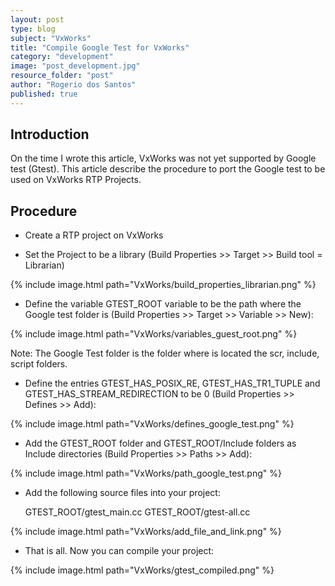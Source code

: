 ```yaml
---
layout: post
type: blog
subject: "VxWorks"
title: "Compile Google Test for VxWorks"
category: "development"
image: "post_development.jpg"
resource_folder: "post"
author: "Rogerio dos Santos"
published: true
---
```


Introduction
---

On the time I wrote this article, VxWorks was not yet supported by Google test (Gtest). This article describe the procedure to port the Google test to be used on VxWorks RTP Projects.

Procedure
---

- Create a RTP project on VxWorks

- Set the Project to be a library (Build Properties >> Target >> Build tool = Librarian)

{% include image.html path="VxWorks/build_properties_librarian.png" %}

- Define the variable GTEST_ROOT variable to be the path where the Google test folder is (Build Properties >> Target >> Variable >> New):

{% include image.html path="VxWorks/variables_guest_root.png" %}

Note: The Google Test folder is the folder where is located the scr, include, script folders.

- Define the entries GTEST_HAS_POSIX_RE, GTEST_HAS_TR1_TUPLE and GTEST_HAS_STREAM_REDIRECTION to be 0 (Build Properties >> Defines >> Add):

{% include image.html path="VxWorks/defines_google_test.png" %}

- Add the GTEST_ROOT folder and GTEST_ROOT/Include folders as Include directories (Build Properties >> Paths >> Add):

{% include image.html path="VxWorks/path_google_test.png" %}

- Add the following source files into your project:

     GTEST_ROOT/gtest_main.cc
     GTEST_ROOT/gtest-all.cc

{% include image.html path="VxWorks/add_file_and_link.png" %} 

- That is all. Now you can compile your project:

{% include image.html path="VxWorks/gtest_compiled.png" %}





